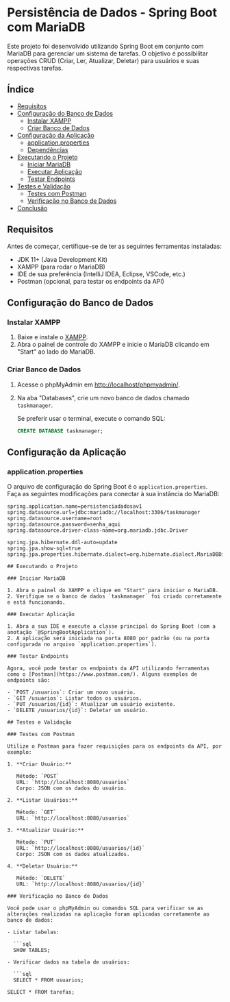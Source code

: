 # Persistência de Dados - Spring Boot com MariaDB

Este projeto foi desenvolvido utilizando Spring Boot em conjunto com MariaDB para gerenciar um sistema de tarefas. O objetivo é possibilitar operações CRUD (Criar, Ler, Atualizar, Deletar) para usuários e suas respectivas tarefas.

## Índice

- [Requisitos](#requisitos)
- [Configuração do Banco de Dados](#configuração-do-banco-de-dados)
  - [Instalar XAMPP](#instalar-xampp)
  - [Criar Banco de Dados](#criar-banco-de-dados)
- [Configuração da Aplicação](#configuração-da-aplicação)
  - [application.properties](#applicationproperties)
  - [Dependências](#dependências)
- [Executando o Projeto](#executando-o-projeto)
  - [Iniciar MariaDB](#iniciar-mariadb)
  - [Executar Aplicação](#executar-aplicação)
  - [Testar Endpoints](#testar-endpoints)
- [Testes e Validação](#testes-e-validação)
  - [Testes com Postman](#testes-com-postman)
  - [Verificação no Banco de Dados](#verificação-no-banco-de-dados)
- [Conclusão](#conclusão)

## Requisitos

Antes de começar, certifique-se de ter as seguintes ferramentas instaladas:

- JDK 11+ (Java Development Kit)
- XAMPP (para rodar o MariaDB)
- IDE de sua preferência (IntelliJ IDEA, Eclipse, VSCode, etc.)
- Postman (opcional, para testar os endpoints da API)

## Configuração do Banco de Dados

### Instalar XAMPP

1. Baixe e instale o [XAMPP](https://www.apachefriends.org/index.html).
2. Abra o painel de controle do XAMPP e inicie o MariaDB clicando em "Start" ao lado do MariaDB.

### Criar Banco de Dados

1. Acesse o phpMyAdmin em [http://localhost/phpmyadmin/](http://localhost/phpmyadmin/).
2. Na aba "Databases", crie um novo banco de dados chamado `taskmanager`.

   Se preferir usar o terminal, execute o comando SQL:

   ```sql
   CREATE DATABASE taskmanager;

## Configuração da Aplicação

### application.properties

O arquivo de configuração do Spring Boot é o `application.properties`. Faça as seguintes modificações para conectar à sua instância do MariaDB:

```properties
spring.application.name=persistenciadadosav1
spring.datasource.url=jdbc:mariadb://localhost:3306/taskmanager
spring.datasource.username=root
spring.datasource.password=senha_aqui
spring.datasource.driver-class-name=org.mariadb.jdbc.Driver

spring.jpa.hibernate.ddl-auto=update
spring.jpa.show-sql=true
spring.jpa.properties.hibernate.dialect=org.hibernate.dialect.MariaDBDialect

## Executando o Projeto

### Iniciar MariaDB

1. Abra o painel do XAMPP e clique em "Start" para iniciar o MariaDB.
2. Verifique se o banco de dados `taskmanager` foi criado corretamente e está funcionando.

### Executar Aplicação

1. Abra a sua IDE e execute a classe principal do Spring Boot (com a anotação `@SpringBootApplication`).
2. A aplicação será iniciada na porta 8080 por padrão (ou na porta configurada no arquivo `application.properties`).

### Testar Endpoints

Agora, você pode testar os endpoints da API utilizando ferramentas como o [Postman](https://www.postman.com/). Alguns exemplos de endpoints são:

- `POST /usuarios`: Criar um novo usuário.
- `GET /usuarios`: Listar todos os usuários.
- `PUT /usuarios/{id}`: Atualizar um usuário existente.
- `DELETE /usuarios/{id}`: Deletar um usuário.

## Testes e Validação

### Testes com Postman

Utilize o Postman para fazer requisições para os endpoints da API, por exemplo:

1. **Criar Usuário:**

   Método: `POST`
   URL: `http://localhost:8080/usuarios`
   Corpo: JSON com os dados do usuário.

2. **Listar Usuários:**

   Método: `GET`
   URL: `http://localhost:8080/usuarios`

3. **Atualizar Usuário:**

   Método: `PUT`
   URL: `http://localhost:8080/usuarios/{id}`
   Corpo: JSON com os dados atualizados.

4. **Deletar Usuário:**

   Método: `DELETE`
   URL: `http://localhost:8080/usuarios/{id}`

### Verificação no Banco de Dados

Você pode usar o phpMyAdmin ou comandos SQL para verificar se as alterações realizadas na aplicação foram aplicadas corretamente ao banco de dados:

- Listar tabelas:

  ```sql
  SHOW TABLES;

- Verificar dados na tabela de usuários:

  ```sql
  SELECT * FROM usuarios;

SELECT * FROM tarefas;

